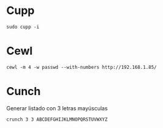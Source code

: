 # Cupp
```
sudo cupp -i
```

# Cewl
```
cewl -m 4 -w passwd --with-numbers http://192.168.1.85/
```

# Cunch
Generar listado con 3 letras mayúsculas
```
crunch 3 3 ABCDEFGHIJKLMNOPQRSTUVWXYZ
```
